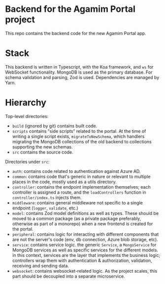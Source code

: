 # Backend for the Agamim Portal project

This repo contains the backend code for the new Agamim Portal app.

# Stack

This backend is written in Typescript, with the Koa framework, and `ws` for WebSocket functionality.
MongoDB is used as the primary database.
For schema validation and parsing, Zod is used.
Dependencies are managed by Yarn.

# Hierarchy

Top-level directories:

- `build` (ignored by git) contains built code.
- `scripts` contains "side scripts" related to the portal. At the time of writing a single script exists, `migrateToNewSchema`, which handlers migrating the MongoDB collections of the old backend to collections supporting the new schemas.
- `src` contains the source code.

Directories under `src`:

- `auth`: contains code related to authentication against Azure AD.
- `common`: contains code that's generic in nature or relevant to multiple places in the code, mostly used as a utils directory.
- `controller`: contains the endpoint implementation themselves; each controller is assigned a route, and the `loadControllers` function in `controller/index.ts` injects them.
- `middleware`: contains general middleware not specific to a single endpoint (`logger`, `validate`, etc.)
- `model`: contains Zod model definitions as well as types. These should be moved to a common package (as a private package preferably, otherwise as part of a monorepo) when a new frontend is created for the portal.
- `peripheral`: contains logic for interacting with different components that are not the server's code (env, db connection, Azure blob storage, etc).
- `service`: contains service logic. the generic `Service`, a `MongoService` for MongoDB services as well as specific services for the different models.
in this context, services are the layer that implements the business logic; controllers wrap them with authentication & authorization, validation, receiving and sending data. 
- `websocket`: contains websocket-related logic. As the project scales, this part should be decoupled into a separate microservice.